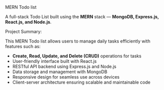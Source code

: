 
 MERN Todo list

A full-stack Todo List  built using the **MERN** stack — **MongoDB, Express.js, React.js, and Node.js**.

 Project Summary:

This MERN Todo list allows users to manage daily tasks efficiently with features such as:

* **Create, Read, Update, and Delete (CRUD)** operations for tasks
* User-friendly interface built with React.js
* RESTful API backend using Express.js and Node.js
* Data storage and management with MongoDB
* Responsive design for seamless use across devices
* Client-server architecture ensuring scalable and maintainable code

